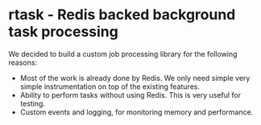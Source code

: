 # rtask - Redis backed background task processing

We decided to build a custom job processing library for the following reasons:

* Most of the work is already done by Redis. We only need simple very simple instrumentation on top of the existing features.
* Ability to perform tasks without using Redis. This is very useful for testing.
* Custom events and logging, for monitoring memory and performance.
